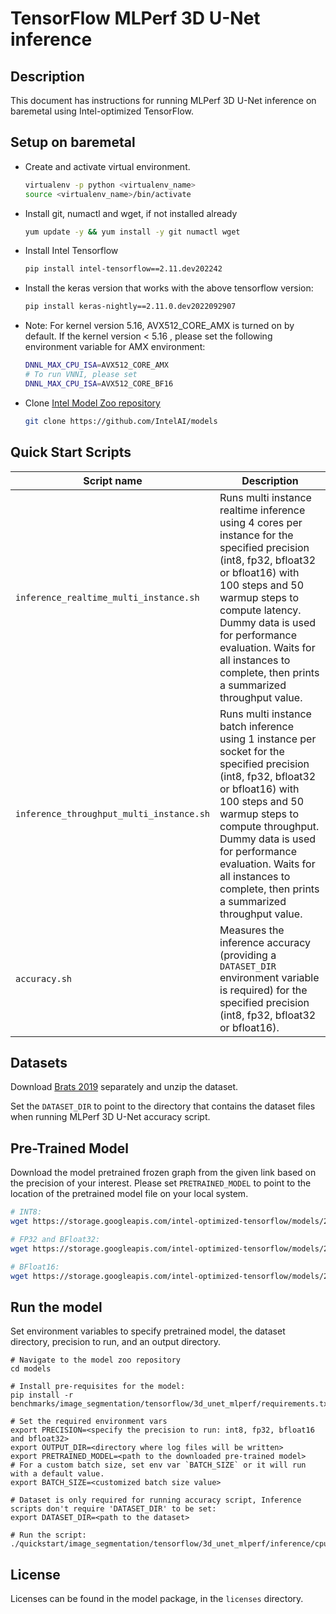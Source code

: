 <!--- 0. Title -->
# TensorFlow MLPerf 3D U-Net inference

<!-- 10. Description -->
## Description

This document has instructions for running MLPerf 3D U-Net inference on baremetal using
Intel-optimized TensorFlow.

<!-- 20. Environment setup on baremetal -->
## Setup on baremetal

* Create and activate virtual environment.
  ```bash
  virtualenv -p python <virtualenv_name>
  source <virtualenv_name>/bin/activate
  ```
  
* Install git, numactl and wget, if not installed already
  ```bash
  yum update -y && yum install -y git numactl wget
  ```

* Install Intel Tensorflow
  ```bash
  pip install intel-tensorflow==2.11.dev202242
  ```

* Install the keras version that works with the above tensorflow version:
  ```bash
  pip install keras-nightly==2.11.0.dev2022092907
  ```

* Note: For kernel version 5.16, AVX512_CORE_AMX is turned on by default. If the kernel version < 5.16 , please set the following environment variable for AMX environment: 
  ```bash
  DNNL_MAX_CPU_ISA=AVX512_CORE_AMX
  # To run VNNI, please set 
  DNNL_MAX_CPU_ISA=AVX512_CORE_BF16
  ```

* Clone [Intel Model Zoo repository](https://github.com/IntelAI/models)
  ```bash
  git clone https://github.com/IntelAI/models
  ```

<!--- 40. Quick Start Scripts -->
## Quick Start Scripts

| Script name | Description |
|-------------|-------------|
| `inference_realtime_multi_instance.sh` | Runs multi instance realtime inference using 4 cores per instance for the specified precision (int8, fp32, bfloat32 or bfloat16) with 100 steps and 50 warmup steps to compute latency. Dummy data is used for performance evaluation. Waits for all instances to complete, then prints a summarized throughput value. |
| `inference_throughput_multi_instance.sh` | Runs multi instance batch inference using 1 instance per socket for the specified precision (int8, fp32, bfloat32 or bfloat16) with 100 steps and 50 warmup steps to compute throughput. Dummy data is used for performance evaluation. Waits for all instances to complete, then prints a summarized throughput value. |
| `accuracy.sh` | Measures the inference accuracy (providing a `DATASET_DIR` environment variable is required) for the specified precision (int8, fp32, bfloat32 or bfloat16). |

<!--- 30. Datasets -->
## Datasets

Download [Brats 2019](https://www.med.upenn.edu/cbica/brats2019/data.html) separately and unzip the dataset.

Set the `DATASET_DIR` to point to the directory that contains the dataset files when running MLPerf 3D U-Net accuracy script.

<!--- 50. Baremetal -->
## Pre-Trained Model

Download the model pretrained frozen graph from the given link based on the precision of your interest. Please set `PRETRAINED_MODEL` to point to the location of the pretrained model file on your local system.
```bash
# INT8:
wget https://storage.googleapis.com/intel-optimized-tensorflow/models/2_10_0/3dunet_new_int8_bf16.pb

# FP32 and BFloat32:
wget https://storage.googleapis.com/intel-optimized-tensorflow/models/2_10_0/3dunet_dynamic_ndhwc.pb

# BFloat16:
wget https://storage.googleapis.com/intel-optimized-tensorflow/models/2_10_0/3dunet_dynamic_ndhwc.pb
```

## Run the model

Set environment variables to
specify pretrained model, the dataset directory, precision to run, and an output directory. 
```
# Navigate to the model zoo repository
cd models

# Install pre-requisites for the model:
pip install -r benchmarks/image_segmentation/tensorflow/3d_unet_mlperf/requirements.txt

# Set the required environment vars
export PRECISION=<specify the precision to run: int8, fp32, bfloat16 and bfloat32>
export OUTPUT_DIR=<directory where log files will be written>
export PRETRAINED_MODEL=<path to the downloaded pre-trained model>
# For a custom batch size, set env var `BATCH_SIZE` or it will run with a default value.
export BATCH_SIZE=<customized batch size value>

# Dataset is only required for running accuracy script, Inference scripts don't require 'DATASET_DIR' to be set:
export DATASET_DIR=<path to the dataset>

# Run the script:
./quickstart/image_segmentation/tensorflow/3d_unet_mlperf/inference/cpu/<script_name>.sh
```

<!--- 80. License -->
## License

Licenses can be found in the model package, in the `licenses` directory.


